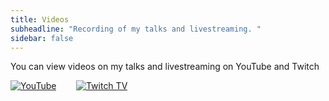 ```yaml
---
title: Videos
subheadline: "Recording of my talks and livestreaming. "
sidebar: false
---
```


You can view videos on my talks and livestreaming on YouTube and Twitch

[![YouTube](images/youtube-icon.png)](https://www.youtube.com/channel/UCDMvOL1XSKclxwplUT0fzLA) &nbsp; &nbsp; &nbsp; &nbsp;[![Twitch TV](images/twitch-icon.png)](https://twitch.tv/digitaldrummerj)

